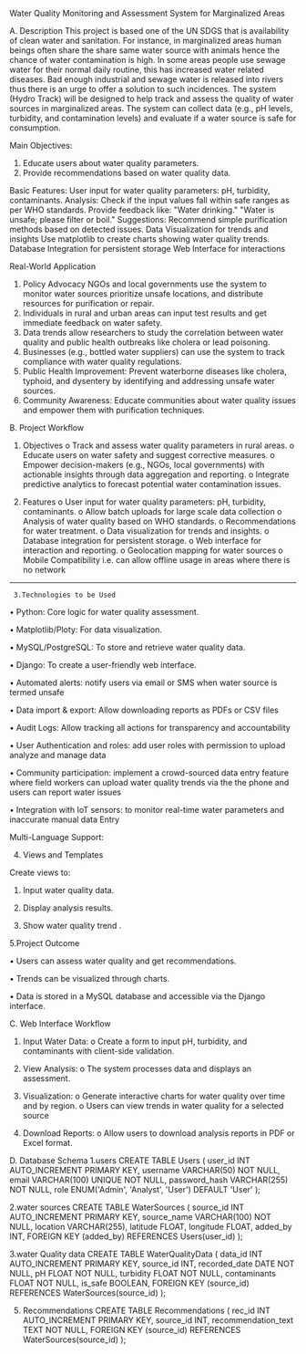 Water Quality Monitoring and Assessment System for Marginalized Areas

A.	Description
This project is based one of the UN SDGS that is availability of clean water and sanitation. 
For instance, in marginalized areas human beings often share the share same water source with animals hence the chance of water contamination is high. In some areas people use sewage water for their normal daily routine, this has increased water related diseases. Bad enough industrial and sewage water is released into rivers thus there is an urge to offer a solution to such incidences.
 The system (Hydro Track) will be designed to help track and assess the quality of water sources in marginalized areas. 
The system can collect data (e.g., pH levels, turbidity, and contamination levels) and evaluate if a water source is safe for consumption.
 
  Main Objectives:  
1.	Educate users about water quality parameters.
2.	 Provide recommendations based on water quality data.
 
 
 Basic Features: 
User input for water quality parameters: pH, turbidity, contaminants.
Analysis: Check if the input values fall within safe ranges as per WHO standards.
 Provide feedback like: "Water drinking." "Water is unsafe; please filter or boil."
 Suggestions:
 Recommend simple purification methods based on detected issues.
 Data Visualization for trends and insights
 Use matplotlib to create charts showing water quality trends.
 Database Integration for persistent storage
Web Interface for interactions



Real-World Application
1.	Policy Advocacy
          NGOs and local governments use the system to monitor water sources  prioritize unsafe locations, and distribute resources for purification or repair.
2.	 Individuals in rural and urban areas can input test results and get immediate feedback on water safety.
3.	 Data trends allow researchers to study the correlation between water quality and public health outbreaks like cholera or lead poisoning.
4.	 Businesses (e.g., bottled water suppliers) can use the system to track compliance with water quality regulations.
5.	Public Health Improvement: Prevent waterborne diseases like cholera, typhoid, and dysentery by identifying and addressing unsafe water sources.
6.	Community Awareness: Educate communities about water quality issues and empower them with purification techniques.





B. Project Workflow

1.	Objectives
o	Track and assess water quality parameters in rural areas.
o	Educate users on water safety and suggest corrective measures.
o	Empower decision-makers (e.g., NGOs, local governments) with actionable insights through data aggregation and reporting.
o	Integrate predictive analytics to forecast potential water contamination issues.


2.	Features
o	User input for water quality parameters: pH, turbidity, contaminants.
o	Allow batch uploads for large scale data collection
o	Analysis of water quality based on WHO standards.
o	Recommendations for water treatment.
o	Data visualization for trends and insights.
o	Database integration for persistent storage.
o	Web interface for interaction and reporting.
o	Geolocation mapping for water sources
o	Mobile Compatibility i.e. can allow offline usage in areas where there is no network
________________________________________
   
     
     
     3.Technologies to be Used

     
•	Python: Core logic for water quality assessment.

•	Matplotlib/Ploty: For data visualization.

•	MySQL/PostgreSQL: To store and retrieve water quality data.

•	Django: To create a user-friendly web interface.

•	Automated alerts: notify users via email or SMS when water source is termed unsafe

•	Data import & export: Allow downloading reports as PDFs or CSV files

•	Audit Logs: Allow tracking all actions for transparency and accountability

•	User Authentication and roles: add user roles with permission to upload analyze and manage data

•	Community participation: implement a crowd-sourced data entry feature where field workers can upload water quality trends via the the phone and users can report water issues

•	Integration with IoT sensors: to monitor real-time water parameters and inaccurate manual data 
Entry

Multi-Language Support:



4. Views and Templates
   
Create views to:

1.	Input water quality data.
   
2.	Display analysis results.
	
3.	Show water quality trend
. 


5.Project Outcome

•	Users can assess water quality and get recommendations.

•	Trends can be visualized through charts.

•	Data is stored in a MySQL database and accessible via the Django interface.




C. Web Interface Workflow


1.	Input Water Data:
o	Create a form to input pH, turbidity, and contaminants with client-side validation.

2.	View Analysis:
o	The system processes data and displays an assessment.

3.	Visualization:
o	Generate interactive charts for water quality over time and by region.
o	Users can view trends in water quality for a selected source

4.	Download Reports:
o	Allow users to download analysis reports in PDF or Excel format.










D. Database Schema
1.users
CREATE TABLE Users (
    user_id INT AUTO_INCREMENT PRIMARY KEY,
    username VARCHAR(50) NOT NULL,
    email VARCHAR(100) UNIQUE NOT NULL,
    password_hash VARCHAR(255) NOT NULL,
    role ENUM('Admin', 'Analyst', 'User') DEFAULT 'User'
);



2.water sources
CREATE TABLE WaterSources (
    source_id INT AUTO_INCREMENT PRIMARY KEY,
    source_name VARCHAR(100) NOT NULL,
    location VARCHAR(255),
    latitude FLOAT,
    longitude FLOAT,
    added_by INT,
    FOREIGN KEY (added_by) REFERENCES Users(user_id)
);




3.water Quality data
CREATE TABLE WaterQualityData (
    data_id INT AUTO_INCREMENT PRIMARY KEY,
    source_id INT,
    recorded_date DATE NOT NULL,
    pH FLOAT NOT NULL,
    turbidity FLOAT NOT NULL,
    contaminants FLOAT NOT NULL,
    is_safe BOOLEAN,
    FOREIGN KEY (source_id) REFERENCES WaterSources(source_id)
);



5.	Recommendations
   CREATE TABLE Recommendations (
    rec_id INT AUTO_INCREMENT PRIMARY KEY,
    source_id INT,
    recommendation_text TEXT NOT NULL,
    FOREIGN KEY (source_id) REFERENCES WaterSources(source_id)
);




